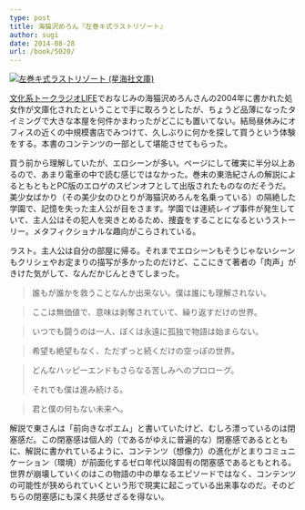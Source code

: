 ```yaml
---
type: post
title: 海猫沢めろん『左巻キ式ラストリゾート』
author: sugi
date: 2014-08-28
url: /book/5020/
---
```

<a href="http://www.amazon.co.jp/exec/obidos/ASIN/406138970X/chezsugi-22/ref=nosim/" onclick="_gaq.push(['_trackEvent', 'outbound-article', 'http://www.amazon.co.jp/exec/obidos/ASIN/406138970X/chezsugi-22/ref=nosim/', '']);" name="amazletlink" target="_blank"><img src="http://i1.wp.com/ecx.images-amazon.com/images/I/51%2BZZPFfDqL._SL160_.jpg?w=660" alt="左巻キ式ラストリゾート (星海社文庫)" class="alignleft" data-recalc-dims="1" /></a>

<a href="http://www.tbsradio.jp/life/index.html" onclick="_gaq.push(['_trackEvent', 'outbound-article', 'http://www.tbsradio.jp/life/index.html', '文化系トークラジオLIFE']);" target="_blank">文化系トークラジオLIFE</a>でおなじみの海猫沢めろんさんの2004年に書かれた処女作が文庫化されたということで手に取ろうとしたが、ちょうど品薄になったタイミングで大きな本屋を何件かまわったがどこにも置いてない。結局昼休みにオフィスの近くの中規模書店でみつけて、久しぶりに何かを探して買うという体験をする。本書のコンテンツの一部として堪能させてもらった。

買う前から理解していたが、エロシーンが多い。ページにして確実に半分以上あるので、あまり電車の中で読む感じではなかった。巻末の東浩紀さんの解説によるともともとPC版のエロゲのスピンオフとして出版されたものなのだそうだ。美少女ばかり（その美少女のひとりが海猫沢めろんを名乗っている）の隔絶した学園で、記憶を失った主人公が目をさます。学園では連続レイプ事件が発生していて、主人公はその犯人を突きとめるため、捜査をすることになるというストーリー。メタフィクショナルな趣向がこらされている。

ラスト。主人公は自分の部屋に帰る。それまでエロシーンもそうじゃないシーンもクリシェやお定まりの描写が多かったのだけど、ここにきて著者の「肉声」がきけた気がして、なんだかじんときてしまった。

> 誰もが誰かを救うことなんか出来ない。僕は誰にも理解されない。
  
> ここは無価値で、意味は剥奪されていて、繰り返すだけの世界。
  
> いつでも闘うのは一人、ぼくは永遠に孤独で物語は始まらない。
  
> 希望も絶望もなく、ただずっと続くだけの空っぽの世界。
  
> どんなハッピーエンドもさらなる苦しみへのプロローグ。
> 
> それでも僕は進み続ける。
  
> 君と僕の何もない未来へ。 

解説で東さんは「前向きなポエム」と書いていたけど、むしろ漂っているのは閉塞感だ。この閉塞感は個人的（であるがゆえに普遍的な）閉塞感であるとともに、解説に書かれているように、コンテンツ（想像力）の進化がとまりコミュニケーション（環境）が前面化するゼロ年代以降固有の閉塞感であるともとれる。世界が崩壊していくのはこの物語の中の単なるエピソードではなく、コンテンツの可能性が狭められていくという形で現実に起こっている出来事なのだ。そのどちらの閉塞感にも深く共感せざるを得ない。
